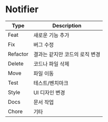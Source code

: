 # Notifier

| Type     | Description       |
|----------|-------------------|
| Feat     | 새로운 기능 추가         |
| Fix      | 버그 수정             |
| Refactor | 결과는 같지만 코드의 로직 변경 |
| Delete   | 코드나 파일 삭제         |
| Move     | 파일 이동             |
| Test     | 테스트/벤치마크          |
| Style    | UI 디자인 변경         |
| Docs     | 문서 작업             |
| Chore    | 기타                |
